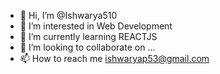 - 👋 Hi, I’m @Ishwarya510
- 👀 I’m interested in Web Development
- 🌱 I’m currently learning REACTJS
- 💞️ I’m looking to collaborate on ...
- 📫 How to reach me ishwaryap53@gmail.com

<!---
Ishwarya510/Ishwarya510 is a ✨ special ✨ repository because its `README.md` (this file) appears on your GitHub profile.
You can click the Preview link to take a look at your changes.
--->
